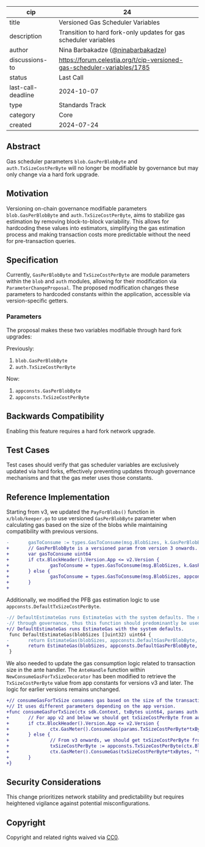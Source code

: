 | cip | 24 |
| - | - |
| title | Versioned Gas Scheduler Variables |
| description | Transition to hard fork-only updates for gas scheduler variables |
| author | Nina Barbakadze ([@ninabarbakadze](https://github.com/ninabarbakadze)) |
| discussions-to | <https://forum.celestia.org/t/cip-versioned-gas-scheduler-variables/1785> |
| status | Last Call |
| last-call-deadline | 2024-10-07 |
| type | Standards Track |
| category | Core |
| created | 2024-07-24 |

## Abstract

Gas scheduler parameters `blob.GasPerBlobByte` and `auth.TxSizeCostPerByte` will no longer be modifiable by governance but may only change via a hard fork upgrade.

## Motivation

Versioning on-chain governance modifiable parameters `blob.GasPerBlobByte` and `auth.TxSizeCostPerByte`, aims to stabilize gas estimation by removing block-to-block variability. This allows for hardcoding these values into estimators, simplifying the gas estimation process and making transaction costs more predictable without the need for pre-transaction queries.

## Specification

Currently, `GasPerBlobByte` and `TxSizeCostPerByte` are module parameters within the `blob` and `auth` modules, allowing for their modification via `ParameterChangeProposal`. The proposed modification changes these parameters to hardcoded constants within the application, accessible via version-specific getters.

### Parameters

The proposal makes these two variables modifiable through hard fork upgrades:

Previously:

1. `blob.GasPerBlobByte`
2. `auth.TxSizeCostPerByte`

Now:

1. `appconsts.GasPerBlobByte`
1. `appconsts.TxSizeCostPerByte`

## Backwards Compatibility

Enabling this feature requires a hard fork network upgrade.

## Test Cases

Test cases should verify that gas scheduler variables are exclusively updated via hard forks, effectively preventing updates through governance mechanisms and that the gas meter uses those constants.

## Reference Implementation

Starting from v3, we updated the `PayForBlobs()` function in `x/blob/keeper.go` to use versioned `GasPerBlobByte` parameter when calculating gas based on the size of the blobs while maintaining compatibility with previous versions.

```diff
-       gasToConsume := types.GasToConsume(msg.BlobSizes, k.GasPerBlobByte(ctx))
+       // GasPerBlobByte is a versioned param from version 3 onwards.
+       var gasToConsume uint64
+       if ctx.BlockHeader().Version.App <= v2.Version {
+               gasToConsume = types.GasToConsume(msg.BlobSizes, k.GasPerBlobByte(ctx))
+       } else {
+               gasToConsume = types.GasToConsume(msg.BlobSizes, appconsts.GasPerBlobByte(ctx.BlockHeader().Version.App))
+       }
+
```

Additionally, we modified the PFB gas estimation logic to use `appconsts.DefaultTxSizeCostPerByte`.

```diff
-// DefaultEstimateGas runs EstimateGas with the system defaults. The network may change these values
-// through governance, thus this function should predominantly be used in testing.
+// DefaultEstimateGas runs EstimateGas with the system defaults.
 func DefaultEstimateGas(blobSizes []uint32) uint64 {
-       return EstimateGas(blobSizes, appconsts.DefaultGasPerBlobByte, auth.DefaultTxSizeCostPerByte)
+       return EstimateGas(blobSizes, appconsts.DefaultGasPerBlobByte, appconsts.DefaultTxSizeCostPerByte)
 }
 ```

We also needed to update the gas consumption logic related to transaction size in the ante handler. The `AnteHandle` function within `NewConsumeGasForTxSizeDecorator` has been modified to retrieve the `TxSizeCostPerByte` value from app constants for versions v3 and later. The logic for earlier versions remains unchanged.

```diff
+// consumeGasForTxSize consumes gas based on the size of the transaction.
+// It uses different parameters depending on the app version.
+func consumeGasForTxSize(ctx sdk.Context, txBytes uint64, params auth.Params) {
+       // For app v2 and below we should get txSizeCostPerByte from auth module
+       if ctx.BlockHeader().Version.App <= v2.Version {
+               ctx.GasMeter().ConsumeGas(params.TxSizeCostPerByte*txBytes, "txSize")
+       } else {
+               // From v3 onwards, we should get txSizeCostPerByte from appconsts
+               txSizeCostPerByte := appconsts.TxSizeCostPerByte(ctx.BlockHeader().Version.App)
+               ctx.GasMeter().ConsumeGas(txSizeCostPerByte*txBytes, "txSize")
+       }
+}
```

## Security Considerations

This change prioritizes network stability and predictability but requires heightened vigilance against potential misconfigurations.

## Copyright

Copyright and related rights waived via [CC0](https://github.com/celestiaorg/CIPs/blob/main/LICENSE).
